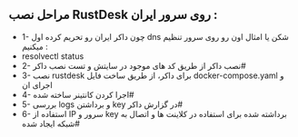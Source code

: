 ## مراحل نصب RustDesk روی سرور ایران : 
- 1- چون داکر ایران رو تحریم کرده اول dns شکن یا امثال اون رو روی سرور تنظیم میکنیم :
- resolvectl status
- 2- نصب داکر از طریق کد های موجود در سایتش و تست نصب داکر#
- 3- نصب rustdesk برای داکر، از طریق ساخت فایل docker-compose.yaml و اجرای ان
- 4- اجرا کردن کانتینر ساخته شده#
- 5- بررسی logs و برداشتن key در گزارش داکر#
- 6- استفاده از IP سرور و key برداشته شده برای استفاده در کلاینت ها و اتصال به شبکه ایجاد شده#
